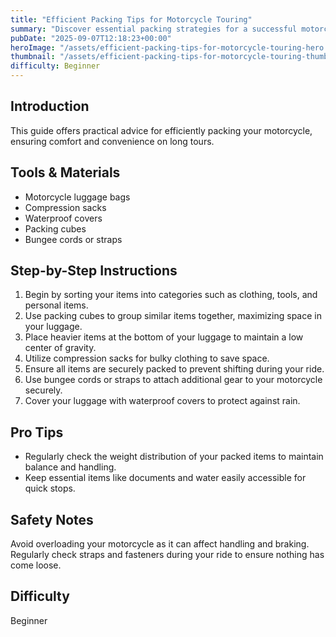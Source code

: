 ```yaml
---
title: "Efficient Packing Tips for Motorcycle Touring"
summary: "Discover essential packing strategies for a successful motorcycle tour"
pubDate: "2025-09-07T12:18:23+00:00"
heroImage: "/assets/efficient-packing-tips-for-motorcycle-touring-hero.jpg"
thumbnail: "/assets/efficient-packing-tips-for-motorcycle-touring-thumb.jpg"
difficulty: Beginner
---
```


<h2>Introduction</h2>
<p>This guide offers practical advice for efficiently packing your motorcycle, ensuring comfort and convenience on long tours.</p>
<h2>Tools & Materials</h2>
<ul>
  <li>Motorcycle luggage bags</li>
  <li>Compression sacks</li>
  <li>Waterproof covers</li>
  <li>Packing cubes</li>
  <li>Bungee cords or straps</li>
</ul>
<h2>Step-by-Step Instructions</h2>
<ol>
  <li>Begin by sorting your items into categories such as clothing, tools, and personal items.</li>
  <li>Use packing cubes to group similar items together, maximizing space in your luggage.</li>
  <li>Place heavier items at the bottom of your luggage to maintain a low center of gravity.</li>
  <li>Utilize compression sacks for bulky clothing to save space.</li>
  <li>Ensure all items are securely packed to prevent shifting during your ride.</li>
  <li>Use bungee cords or straps to attach additional gear to your motorcycle securely.</li>
  <li>Cover your luggage with waterproof covers to protect against rain.</li>
</ol>
<h2>Pro Tips</h2>
<ul>
  <li>Regularly check the weight distribution of your packed items to maintain balance and handling.</li>
  <li>Keep essential items like documents and water easily accessible for quick stops.</li>
</ul>
<h2>Safety Notes</h2>
<p>Avoid overloading your motorcycle as it can affect handling and braking. Regularly check straps and fasteners during your ride to ensure nothing has come loose.</p>
<h2>Difficulty</h2>
<p>Beginner</p>
